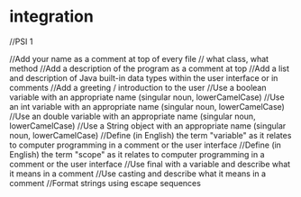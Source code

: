 # integration

//PSI 1

//Add your name as a comment at top of every file // what class, what method
//Add a description of the program as a comment at top
//Add a list and description of Java built-in data types within the user interface or in comments
//Add a greeting / introduction to the user
//Use a boolean variable with an appropriate name  (singular noun, lowerCamelCase)
//Use an int variable with an appropriate name (singular noun, lowerCamelCase)
//Use an double variable with an appropriate name (singular noun, lowerCamelCase)
//Use a String object with an appropriate name (singular noun, lowerCamelCase)
//Define (in English) the term "variable" as it relates to computer programming in a comment or the user interface
//Define (in English) the term "scope" as it relates to computer programming in a comment or the user interface
//Use final with a variable and describe what it means in a comment
//Use casting and describe what it means in a comment
//Format strings using escape sequences

